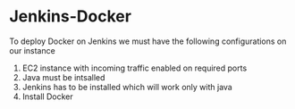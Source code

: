 # Jenkins-Docker
To deploy Docker on Jenkins we must have the following configurations on our instance
1. EC2 instance with incoming traffic enabled on required ports
2. Java must be intsalled
3. Jenkins has to be installed which will work only with java
4. Install Docker

```


